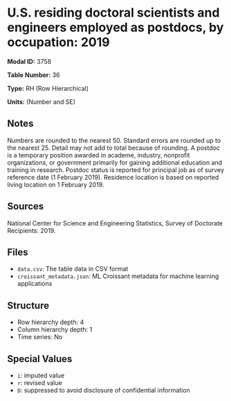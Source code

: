# U.S. residing doctoral scientists and engineers employed as postdocs, by occupation: 2019

**Modal ID:** 3758

**Table Number:** 36

**Type:** RH (Row Hierarchical)

**Units:** (Number and SE)

## Notes

Numbers are rounded to the nearest 50. Standard errors are rounded up to the nearest 25. Detail may not add to total because of rounding. A postdoc is a temporary position awarded in academe, industry, nonprofit organizations, or government primarily for gaining additional education and training in research. Postdoc status is reported for principal job as of survey reference date (1 February 2019). Residence location is based on reported living location on 1 February 2019.

## Sources

National Center for Science and Engineering Statistics, Survey of Doctorate Recipients: 2019.

## Files

- `data.csv`: The table data in CSV format
- `croissant_metadata.json`: ML Croissant metadata for machine learning applications

## Structure

- Row hierarchy depth: 4
- Column hierarchy depth: 1
- Time series: No

## Special Values

- `i`: imputed value
- `r`: revised value
- `D`: suppressed to avoid disclosure of confidential information

